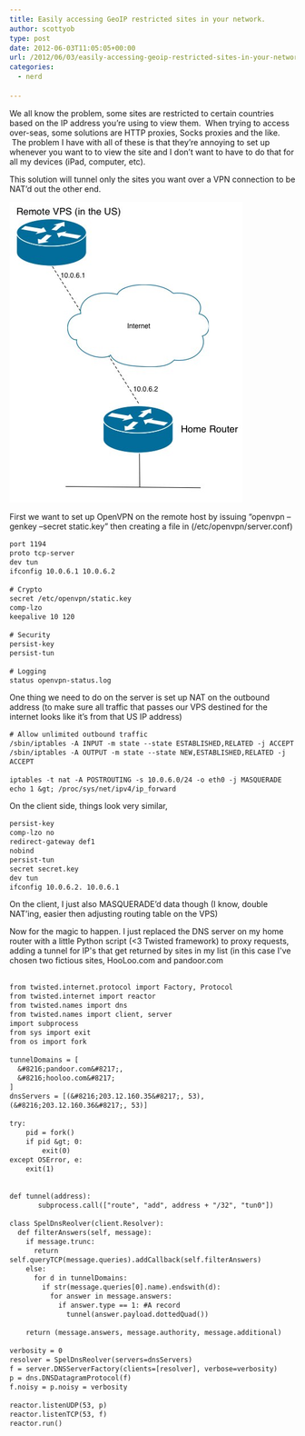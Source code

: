 ```yaml
---
title: Easily accessing GeoIP restricted sites in your network.
author: scottyob
type: post
date: 2012-06-03T11:05:05+00:00
url: /2012/06/03/easily-accessing-geoip-restricted-sites-in-your-network/
categories:
  - nerd

---
```

We all know the problem, some sites are restricted to certain countries based on the IP address you&#8217;re using to view them.  When trying to access over-seas, some solutions are HTTP proxies, Socks proxies and the like.  The problem I have with all of these is that they&#8217;re annoying to set up whenever you want to to view the site and I don&#8217;t want to have to do that for all my devices (iPad, computer, etc).

This solution will tunnel only the sites you want over a VPN connection to be NAT&#8217;d out the other end.

<a href="/img/old/2012/06/Network-Config.jpg" onclick="javascript:_gaq.push(['_trackEvent','outbound-article','http://www.scottyob.com']);"><img class="aligncenter size-full wp-image-176" title="Network Config" src="/img/old/2012/06/Network-Config.jpg" alt="" width="410" height="529" /></a>

First we want to set up OpenVPN on the remote host by issuing &#8220;openvpn &#8211;genkey &#8211;secret static.key&#8221; then creating a file in (/etc/openvpn/server.conf)

```# Network
port 1194
proto tcp-server
dev tun
ifconfig 10.0.6.1 10.0.6.2 

# Crypto
secret /etc/openvpn/static.key
comp-lzo
keepalive 10 120

# Security
persist-key
persist-tun

# Logging
status openvpn-status.log
```

One thing we need to do on the server is set up NAT on the outbound address (to make sure all traffic that passes our VPS destined for the internet looks like it&#8217;s from that US IP address)

```# Previously initiated and accepted exchanges bypass rule checking
# Allow unlimited outbound traffic
/sbin/iptables -A INPUT -m state --state ESTABLISHED,RELATED -j ACCEPT
/sbin/iptables -A OUTPUT -m state --state NEW,ESTABLISHED,RELATED -j ACCEPT

iptables -t nat -A POSTROUTING -s 10.0.6.0/24 -o eth0 -j MASQUERADE
echo 1 &gt; /proc/sys/net/ipv4/ip_forward
```

On the client side, things look very similar,

```remote vps.server.com 1194 tcp-client
persist-key
comp-lzo no
redirect-gateway def1
nobind
persist-tun
secret secret.key
dev tun
ifconfig 10.0.6.2. 10.0.6.1
```

On the client, I just also MASQUERADE&#8217;d data though (I know, double NAT&#8217;ing, easier then adjusting routing table on the VPS)

Now for the magic to happen. I just replaced the DNS server on my home router with a little Python script (<3 Twisted framework) to proxy requests, adding a tunnel for IP's that get returned by sites in my list (in this case I've chosen two fictious sites, HooLoo.com and pandoor.com 

```#!/usr/bin/python

from twisted.internet.protocol import Factory, Protocol
from twisted.internet import reactor
from twisted.names import dns
from twisted.names import client, server
import subprocess
from sys import exit
from os import fork

tunnelDomains = [
  &#8216;pandoor.com&#8217;,
  &#8216;hooloo.com&#8217;
]
dnsServers = [(&#8216;203.12.160.35&#8217;, 53), (&#8216;203.12.160.36&#8217;, 53)]

try:
	pid = fork()
	if pid &gt; 0:
		exit(0)
except OSError, e:
	exit(1)


def tunnel(address):
       subprocess.call(["route", "add", address + "/32", "tun0"])  

class SpelDnsReolver(client.Resolver):
  def filterAnswers(self, message):
    if message.trunc:
      return self.queryTCP(message.queries).addCallback(self.filterAnswers)
    else:
      for d in tunnelDomains:
        if str(message.queries[0].name).endswith(d):
          for answer in message.answers:
            if answer.type == 1: #A record
              tunnel(answer.payload.dottedQuad())

    return (message.answers, message.authority, message.additional)

verbosity = 0
resolver = SpelDnsReolver(servers=dnsServers)
f = server.DNSServerFactory(clients=[resolver], verbose=verbosity)
p = dns.DNSDatagramProtocol(f)
f.noisy = p.noisy = verbosity

reactor.listenUDP(53, p)
reactor.listenTCP(53, f)
reactor.run()
```
